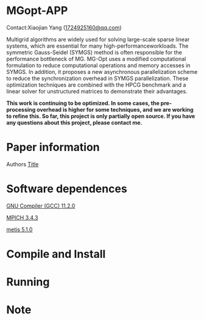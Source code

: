 # MGopt-APP

Contact:Xiaojian Yang (1724925160@qq.com)

Multigrid algorithms are widely used for solving large-scale sparse linear systems, which are essential for many high-performanceworkloads. 
The symmetric Gauss-Seidel (SYMGS) method is often responsible for the performance bottleneck of MG.
MG-Opt uses a modified computational formulation to reduce computational operations and memory accesses in SYMGS.
In addition, it proposes a new asynchronous parallelization scheme to reduce the synchronization overhead in SYMGS parallelization.
These optimization techniques are combined with the HPCG benchmark and a linear solver for unstructured matrices to demonstrate their advantages.

**This work is continuing to be optimized. In some cases, the pre-processing overhead is higher for some techniques, and we are working to refine this.
So far, this project is only partially open source.
If you have any questions about this project, please contact me.**


# Paper information
Authors [Title](File/https)



# Software dependences

[GNU Compiler (GCC) 11.2.0](http://ftp.gnu.org/gnu/gcc/gcc-11.2.0/gcc-11.2.0.tar.gz)

[MPICH 3.4.3](https://www.mpich.org/static/downloads/3.4.3/)

[metis 5.1.0](http://glaros.dtc.umn.edu/gkhome/metis/metis/download)



# Compile and Install



# Running



# Note
